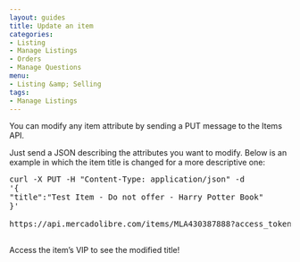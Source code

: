 ```yaml
---
layout: guides
title: Update an item
categories: 
- Listing
- Manage Listings
- Orders
- Manage Questions
menu: 
- Listing &amp; Selling
tags: 
- Manage Listings
---
```



You can modify any item attribute by sending a PUT message to the Items API.

Just send a JSON describing the attributes you want to modify. Below is an example in which the item title is changed for a more descriptive one:


<pre class="terminal">
curl -X PUT -H "Content-Type: application/json" -d
'{
"title":"Test Item - Do not offer - Harry Potter Book"
}'

https://api.mercadolibre.com/items/MLA430387888?access_token=$ACCESS_TOKEN

</pre>
Access the item’s VIP to see the modified title!
